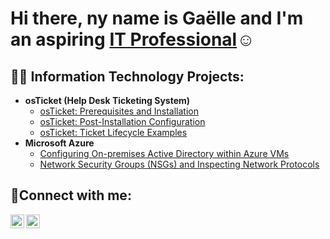  
<h1>Hi there, ny name is Gaëlle and I'm an aspiring <a href="https://www.linkedin.com/in/ga%C3%ABlle-tala-nga%C3%AF-38b256133/">IT Professional</a>☺</h1>

<h2>👨‍💻 Information Technology Projects:</h2>

- <b>osTicket (Help Desk Ticketing System)</b>
  - [osTicket: Prerequisites and Installation](https://github.com/gaelle-talangai/osticket-prereqs)
  - [osTicket: Post-Installation Configuration](https://github.com/gaelle-talangai/osticket-postconfig)
  - [osTicket: Ticket Lifecycle Examples](https://github.com/gaelle-talangai/ticket-lifecycle)
- <b>Microsoft Azure</b>
  - [Configuring On-premises Active Directory within Azure VMs](https://github.com/gaelle-talangai/configure-ad)
  - [Network Security Groups (NSGs) and Inspecting Network Protocols](https://github.com/gaelle-talangai/azure-network-protocols)

<h2>🤳Connect with me:</h2>

[<img align="left" alt="Gaelle | LinkedIn" width="22px" src="https://cdn.jsdelivr.net/npm/simple-icons@v3/icons/linkedin.svg" />][linkedin]
[<img align="left" alt="Gaelle | Instagram" width="22px" src="https://cdn.jsdelivr.net/npm/simple-icons@v3/icons/instagram.svg" />][instagram]

[instagram]: https://www.instagram.com/g.talangai/
[linkedin]: https://www.linkedin.com/in/ga%C3%ABlle-tala-nga%C3%AF-38b256133/
